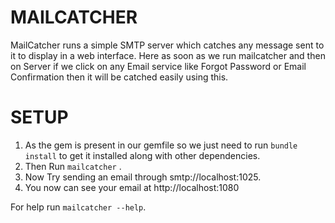 # MAILCATCHER

MailCatcher runs a simple SMTP server which catches any message sent to it to display in a web interface. Here as soon as we run mailcatcher and then on Server if we click on any Email service like Forgot Password or Email Confirmation then it will be catched easily using this.

# SETUP

1. As the gem is present in our gemfile so we just need to run `bundle install` to get it installed along with other dependencies.
2. Then Run `mailcatcher` .
3. Now Try sending an email through smtp://localhost:1025.
4. You now can see your email at http://localhost:1080

For help run `mailcatcher --help`.
